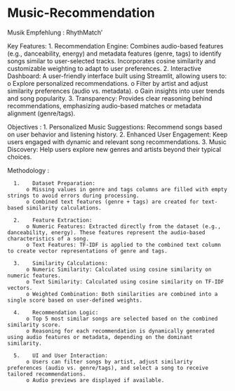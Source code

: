 # Music-Recommendation
Musik Empfehlung : RhythMatch’

Key Features:
      1.	Recommendation Engine:
                    Combines audio-based features (e.g., danceability, energy) and metadata features (genre, tags) to identify songs similar to user-selected tracks. Incorporates cosine                              similarity and customizable weighting to adapt to user preferences.
      2.	Interactive Dashboard:
            A user-friendly interface built using Streamlit, allowing users to:
            o	Explore personalized recommendations.
            o	Filter by artist and adjust similarity preferences (audio vs. metadata).
            o	Gain insights into user trends and song popularity.
      3.	Transparency:
      Provides clear reasoning behind recommendations, emphasizing audio-based matches or metadata alignment (genre/tags).

Objectives :
      1.	Personalized Music Suggestions: Recommend songs based on user behavior and listening history.
      2.	Enhanced User Engagement: Keep users engaged with dynamic and relevant song recommendations.
      3.	Music Discovery: Help users explore new genres and artists beyond their typical choices.


Methodology :
      
      1.	Dataset Preparation:
          o	Missing values in genre and tags columns are filled with empty strings to avoid errors during processing.
          o	Combined text features (genre + tags) are created for text-based similarity calculations.
          
      2.	Feature Extraction:
          o	Numeric Features: Extracted directly from the dataset (e.g., danceability, energy). These features represent the audio-based characteristics of a song.
          o	Text Features: TF-IDF is applied to the combined text column to create vector representations of genre and tags.
          
      3.	Similarity Calculations:
          o	Numeric Similarity: Calculated using cosine similarity on numeric features.
          o	Text Similarity: Calculated using cosine similarity on TF-IDF vectors.
          o	Weighted Combination: Both similarities are combined into a single score based on user-defined weights.
          
      4.	Recommendation Logic:
          o	Top 5 most similar songs are selected based on the combined similarity score.
          o	Reasoning for each recommendation is dynamically generated using audio features or metadata, depending on the dominant similarity.
          
      5.	UI and User Interaction:
          o	Users can filter songs by artist, adjust similarity preferences (audio vs. genre/tags), and select a song to receive tailored recommendations.
          o	Audio previews are displayed if available.
